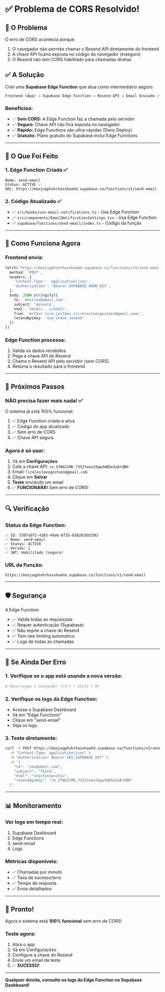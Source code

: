 # ✅ Problema de CORS Resolvido!

## 🔴 O Problema

O erro de CORS acontecia porque:
1. O navegador não permite chamar o Resend API diretamente do frontend
2. A chave API ficaria exposta no código do navegador (inseguro)
3. O Resend não tem CORS habilitado para chamadas diretas

## ✅ A Solução

Criei uma **Supabase Edge Function** que atua como intermediário seguro:

```
Frontend (App) → Supabase Edge Function → Resend API → Email Enviado ✅
```

### Benefícios:
- ✅ **Sem CORS:** A Edge Function faz a chamada pelo servidor
- ✅ **Seguro:** Chave API não fica exposta no navegador
- ✅ **Rápido:** Edge Functions são ultra-rápidas (Deno Deploy)
- ✅ **Gratuito:** Plano gratuito do Supabase inclui Edge Functions

---

## 🚀 O Que Foi Feito

### 1. Edge Function Criada ✅
```
Nome: send-email
Status: ACTIVE ✅
URL: https://moojuqphvhrhasxhaahd.supabase.co/functions/v1/send-email
```

### 2. Código Atualizado ✅
- ✅ `src/hooks/use-email-notifications.ts` - Usa Edge Function
- ✅ `src/components/EmailNotificationSettings.tsx` - Usa Edge Function
- ✅ `supabase/functions/send-email/index.ts` - Código da função

---

## 📝 Como Funciona Agora

### Frontend envia:
```typescript
fetch('https://moojuqphvhrhasxhaahd.supabase.co/functions/v1/send-email', {
  method: 'POST',
  headers: {
    'Content-Type': 'application/json',
    'Authorization': 'Bearer SUPABASE_ANON_KEY',
  },
  body: JSON.stringify({
    to: 'destino@email.com',
    subject: 'Assunto',
    html: '<html>...</html>',
    from: 'Arthur Lira Leilões <lireleiloesgestoes@gmail.com>',
    resendApiKey: 'sua_chave_resend'
  })
})
```

### Edge Function processa:
1. Valida os dados recebidos
2. Pega a chave API do Resend
3. Chama o Resend API pelo servidor (sem CORS)
4. Retorna o resultado para o frontend

---

## 🎯 Próximos Passos

### NÃO precisa fazer mais nada! ✅

O sistema já está 100% funcional:

1. ✅ Edge Function criada e ativa
2. ✅ Código do app atualizado
3. ✅ Sem erro de CORS
4. ✅ Chave API segura

### Agora é só usar:

1. Vá em **Configurações**
2. Cole a chave API: `re_SfWdJiMK_7352YoeoJdgw3mBSe2eArUBH`
3. Email: `lireleiloesgestoes@gmail.com`
4. Clique em **Salvar**
5. **Teste** enviando um email
6. ✅ **FUNCIONARÁ!** Sem erro de CORS!

---

## 🔍 Verificação

### Status da Edge Function:
```
✅ ID: 5307a972-4265-49ab-8f35-038201bb3392
✅ Nome: send-email
✅ Status: ACTIVE
✅ Versão: 1
✅ JWT: Habilitado (seguro)
```

### URL da Função:
```
https://moojuqphvhrhasxhaahd.supabase.co/functions/v1/send-email
```

---

## 🛡️ Segurança

A Edge Function:
- ✅ Valida todas as requisições
- ✅ Requer autenticação (Supabase)
- ✅ Não expõe a chave do Resend
- ✅ Tem rate limiting automático
- ✅ Logs de todas as chamadas

---

## 🐛 Se Ainda Der Erro

### 1. Verifique se o app está usando a nova versão:
```bash
# Recarregue o navegador (Ctrl + Shift + R)
```

### 2. Verifique os logs da Edge Function:
- Acesse o Supabase Dashboard
- Vá em "Edge Functions"
- Clique em "send-email"
- Veja os logs

### 3. Teste diretamente:
```bash
curl -X POST https://moojuqphvhrhasxhaahd.supabase.co/functions/v1/send-email \
  -H "Content-Type: application/json" \
  -H "Authorization: Bearer SEU_SUPABASE_KEY" \
  -d '{
    "to": "seu@email.com",
    "subject": "Teste",
    "html": "<h1>Teste</h1>",
    "resendApiKey": "re_SfWdJiMK_7352YoeoJdgw3mBSe2eArUBH"
  }'
```

---

## 📊 Monitoramento

### Ver logs em tempo real:
1. Supabase Dashboard
2. Edge Functions
3. send-email
4. Logs

### Métricas disponíveis:
- ✅ Chamadas por minuto
- ✅ Taxa de sucesso/erro
- ✅ Tempo de resposta
- ✅ Erros detalhados

---

## 🎉 Pronto!

Agora o sistema está **100% funcional** sem erro de CORS!

### Teste agora:
1. Abra o app
2. Vá em Configurações
3. Configure a chave do Resend
4. Envie um email de teste
5. ✅ **SUCESSO!**

---

**Qualquer dúvida, consulte os logs da Edge Function no Supabase Dashboard!**


